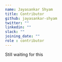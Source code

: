 ```yaml
---
name: Jayasankar Shyam
title: Contributor
github: jayasankar-shyam
twitter: ""
linkedin: ""
slack: ""
joining_date: ""
role : contributor
---
```


Still waiting for this
